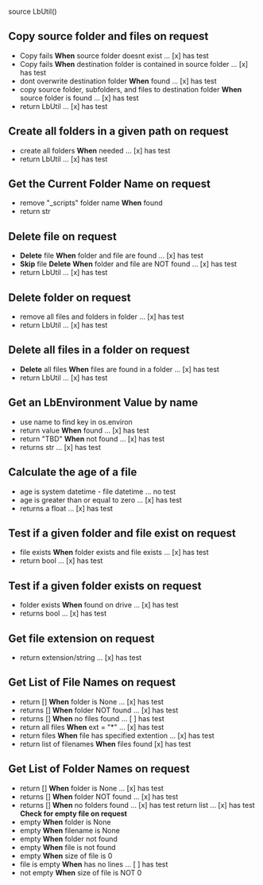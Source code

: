 
source LbUtil()

## Copy source folder and files on request
* Copy fails __When__ source folder doesnt exist ... [x] has test
* Copy fails __When__ destination folder is contained in source folder ... [x] has test
* dont overwrite destination folder __When__ found ... [x] has test
* copy source folder, subfolders, and files to destination folder __When__ source folder is found ... [x] has test
* return LbUtil ... [x] has test
## Create all folders in a given path on request
* create all folders __When__ needed ... [x] has test
* return LbUtil ... [x] has test
## Get the Current Folder Name on request
* remove "_scripts" folder name __When__ found
* return str
## __Delete__ file on request
* __Delete__ file __When__ folder and file are found ... [x] has test
* __Skip__ file __Delete__ __When__ folder and file are NOT found ... [x] has test
* return LbUtil ... [x] has test
## __Delete__ folder on request
* remove all files and folders in folder ... [x] has test
* return LbUtil ... [x] has test
## __Delete__ all files in a folder on request
* __Delete__ all files __When__ files are found in a folder ... [x] has test
* return LbUtil ... [x] has test
## Get an LbEnvironment Value by name
* use name to find key in os.environ
* return value __When__ found ... [x] has test
* return "TBD" __When__ not found ... [x] has test
* returns str ... [x] has test
## Calculate the age of a file
* age is system datetime - file datetime ... no test
* age is greater than or equal to zero ... [x] has test
* returns a float  ... [x] has test
## Test if a given folder and file exist on request
* file exists __When__ folder exists and file exists ... [x] has test
* return bool ... [x] has test
## Test if a given folder exists on request
* folder exists __When__ found on drive ... [x] has test
* returns bool ... [x] has test
## Get file extension on request
* return extension/string ... [x] has test
## Get List of File Names on request
* return [] __When__ folder is None ... [x] has test
* returns [] __When__ folder NOT found ... [x] has test
* returns [] __When__ no files found ... [ ] has test
* return all files __When__ ext = "*" ... [x] has test
* return files __When__ file has specified extention ... [x] has test
* return list of filenames __When__ files found [x] has test
## Get List of Folder Names on request
* return [] __When__ folder is None ... [x] has test
* returns [] __When__ folder NOT found ... [x] has test
* returns [] __When__ no folders found ... [x] has test
 return list ... [x] has test
__Check for empty file on request__
* empty __When__ folder is None
* empty __When__ filename is None
* empty __When__ folder not found
* empty __When__ file is not found
* empty __When__ size of file is 0
* file is empty __When__ has no lines ... [ ] has test
* not empty __When__ size of file is NOT 0
